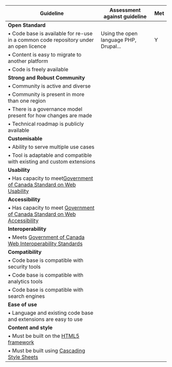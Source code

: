 

| Guideline                                                    | Assessment against guideline       | Met |
|--------------------------------------------------------------|---|---------------------------------|
|**Open Standard**|    
|• Code base is available for re-use in a common code repository under an open licence | Using the open language PHP, Drupal...           | Y  |
|• Content is easy to migrate to another platform |     |   |
|• Code is freely available |   |  |
|**Strong and Robust Community**| |
|• Community is active and diverse|   |   |
|• Community is present in more than one region 
|• There is a governance model present for how changes are made |
|• Technical roadmap is publicly available |    |
|**Customisable** |   |
|• Ability to serve multiple use cases |   |
|• Tool is adaptable and compatible with existing and custom extensions |   |
|**Usability**|    | 
|• Has capacity to meet[Government of Canada Standard on Web Usability](https://www.tbs-sct.gc.ca/pol/doc-eng.aspx?id=24227&section=html) |    |  
|**Accessibility**|  |
|• Has capacity to meet [Government of Canada Standard on Web Accessibility](https://www.tbs-sct.gc.ca/pol/doc-eng.aspx?id=23601) |   |
|**Interoperability**|   |
|• Meets [Government of Canada Web Interoperability Standards](https://www.tbs-sct.gc.ca/pol/doc-eng.aspx?id=25875) |   |
|**Compatibility**|   |
|• Code base is compatible with security tools |   |
|• Code base is compatible with analytics tools |  |
|• Code base is compatible with search engines |   |
|**Ease of use**|  | 
|• Language and existing code base and extensions are easy to use |   |
|**Content and style**|   | 
|• Must be built on the [HTML5 framework](https://www.w3.org/TR/html5/)|   |  
|• Must be built using [Cascading Style Sheets](https://www.w3.org/Style/CSS/Overview.en.html)|   |
